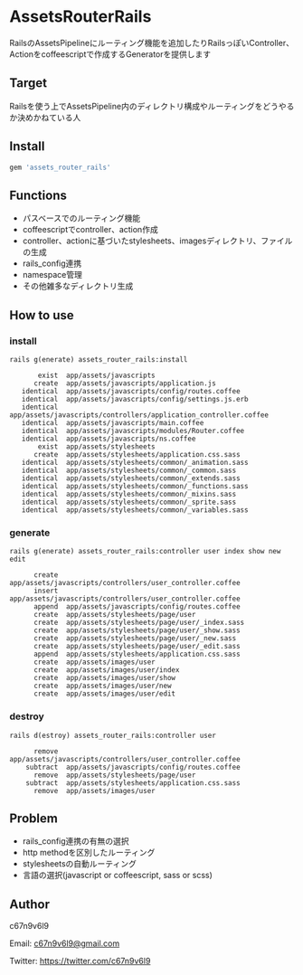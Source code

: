 # AssetsRouterRails

RailsのAssetsPipelineにルーティング機能を追加したりRailsっぽいController、Actionをcoffeescriptで作成するGeneratorを提供します

## Target

Railsを使う上でAssetsPipeline内のディレクトリ構成やルーティングをどうやるか決めかねている人

## Install

```ruby
gem 'assets_router_rails'
```

## Functions

* パスベースでのルーティング機能
* coffeescriptでcontroller、action作成
* controller、actionに基づいたstylesheets、imagesディレクトリ、ファイルの生成
* rails_config連携
* namespace管理
* その他雑多なディレクトリ生成

## How to use

### install

```
rails g(enerate) assets_router_rails:install
```

```
       exist  app/assets/javascripts
      create  app/assets/javascripts/application.js
   identical  app/assets/javascripts/config/routes.coffee
   identical  app/assets/javascripts/config/settings.js.erb
   identical  app/assets/javascripts/controllers/application_controller.coffee
   identical  app/assets/javascripts/main.coffee
   identical  app/assets/javascripts/modules/Router.coffee
   identical  app/assets/javascripts/ns.coffee
       exist  app/assets/stylesheets
      create  app/assets/stylesheets/application.css.sass
   identical  app/assets/stylesheets/common/_animation.sass
   identical  app/assets/stylesheets/common/_common.sass
   identical  app/assets/stylesheets/common/_extends.sass
   identical  app/assets/stylesheets/common/_functions.sass
   identical  app/assets/stylesheets/common/_mixins.sass
   identical  app/assets/stylesheets/common/_sprite.sass
   identical  app/assets/stylesheets/common/_variables.sass
```

### generate

```
rails g(enerate) assets_router_rails:controller user index show new edit
```

```
      create  app/assets/javascripts/controllers/user_controller.coffee
      insert  app/assets/javascripts/controllers/user_controller.coffee
      append  app/assets/javascripts/config/routes.coffee
      create  app/assets/stylesheets/page/user
      create  app/assets/stylesheets/page/user/_index.sass
      create  app/assets/stylesheets/page/user/_show.sass
      create  app/assets/stylesheets/page/user/_new.sass
      create  app/assets/stylesheets/page/user/_edit.sass
      append  app/assets/stylesheets/application.css.sass
      create  app/assets/images/user
      create  app/assets/images/user/index
      create  app/assets/images/user/show
      create  app/assets/images/user/new
      create  app/assets/images/user/edit
```

### destroy

```
rails d(estroy) assets_router_rails:controller user
```

```
      remove  app/assets/javascripts/controllers/user_controller.coffee
    subtract  app/assets/javascripts/config/routes.coffee
      remove  app/assets/stylesheets/page/user
    subtract  app/assets/stylesheets/application.css.sass
      remove  app/assets/images/user
```

## Problem

* rails_config連携の有無の選択
* http methodを区別したルーティング
* stylesheetsの自動ルーティング
* 言語の選択(javascript or coffeescript, sass or scss)

## Author

c67n9v6l9

Email: c67n9v6l9@gmail.com

Twitter: https://twitter.com/c67n9v6l9
